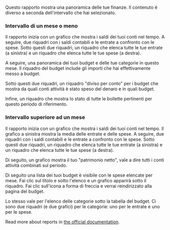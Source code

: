 Questo rapporto mostra una panoramica delle tue finanze. Il contenuto è diverso a seconda dell'intervallo che hai selezionato.

### Intervallo di un mese o meno

Il rapporto inizia con un grafico che mostra i saldi dei tuoi conti nel tempo. A seguire, due riquadri con i saldi contabili e le entrate a confronto con le spese. Sotto questi due riquadri, un riquadro che elenca tutte le tue entrate (a sinistra) e un riquadro che elenca tutte le tue spese (a destra).

A seguire, una panoramica dei tuoi budget e delle tue categorie in questo mese. Il riquadro del budget include gli importi che hai effettivamente messo a budget.

Sotto questi due riquadri, un riquadro "diviso per conto" per i budget che mostra da quali conti attività è stato speso del denaro e in quali budget.

Infine, un riquadro che mostra lo stato di tutte le bollette pertinenti per questo periodo di riferimento.

### Intervallo superiore ad un mese

Il rapporto inizia con un grafico che mostra i saldi dei tuoi conti nel tempo. Il grafico a sinistra mostra la media delle entrate e delle spese. A seguire, due riquadri con i saldi contabili e le entrate a confronto con le spese. Sotto questi due riquadri, un riquadro che elenca tutte le tue entrate (a sinistra) e un riquadro che elenca tutte le tue spese (a destra).

Di seguito, un grafico mostra il tuo "patrimonio netto", vale a dire tutti i conti attività combinati sul periodo.

Di seguito una lista dei tuoi budget è visibile con le spese elencate per mese. Fai clic sul titolo e sotto l'elenco e un grafico apparirà sotto il riquadro. Fai clic sull'icona a forma di freccia e verrai reindirizzato alla pagina del budget.

Lo stesso vale per l'elenco delle categorie sotto la tabella del budget. Ci sono due riquadri (e due grafici) per le categorie: uno per le entrate e uno per le spese.

Read more about reports in [the official documentation](https://firefly-iii.readthedocs.io/en/latest/advanced/reports.html).